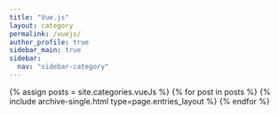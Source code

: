```yaml
---
title: "Vue.js"
layout: category
permalink: /vuejs/
author_profile: true
sidebar_main: true
sidebar:
  nav: "sidebar-category"
---
```


{% assign posts = site.categories.vueJs %}
{% for post in posts %} {% include archive-single.html type=page.entries_layout %} {% endfor %}

